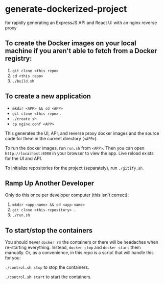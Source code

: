 # generate-dockerized-project
for rapidly generating an ExpressJS API and React UI with an nginx reverse proxy

## To create the Docker images on your local machine if you aren't able to fetch from a Docker registry:

1. `git clone <this repo>`
2. `cd <this repo>`
2. `./build.sh`

## To create a new application

* `mkdir <APP> && cd <APP>`
* `git clone <this repo>` .
* `./create.sh`
* `cp nginx.conf <APP>`

This generates the UI, API, and reverse proxy docker images and the source code for them in the current directory (`<APP>`).

To run the docker images, run `run.sh` from `<APP>`. Then you can open `http://localhost:8080` in your browser to view the app.
Live reload exists for the UI and API.

To initialize repositories for the project (separately), run `./gitify.sh`.

## Ramp Up Another Developer

Only do this once per developer computer (this isn't correct):

1. `mkdir <app-name> && cd <app-name>`
2. `git clone <this-repository> .`
3. `./run.sh`

## To start/stop the containers

You should never `docker rm` the containers or there will be headaches when re-starting everything.
Instead, `docker stop` and `docker start` them manually. Or, as a convenience, in this repo is a script
that will handle this for you:

`./control.sh stop` to stop the containers.

`./control.sh start` to start the containers.
